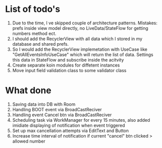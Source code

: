 # List of todo's

1. Due to the time, I ve skipped couple of architecture patterns. Mistakes: prefs inside view model directly, no LiveData/StateFlow for getting numbers method ect.
2. I should add the RecyclerView with all data which I stored in my database and shared prefs.
3. So I would add the RecyclerView implemetation with UseCase like "GetAllEventsInfoUseCase" which will return the list of data. Settings this data in StateFlow and subscribe inside the acitvity
4. Create separate koin modules for diffetent instances
5. Move input field validation class to some validator class

# What done

1. Saving data into DB with Room
2. Handling BOOT event via BroadCastReciver
3. Handling event Cancel btn via BroadCastReciver
4. Scheduling task via WorkManager for every 15 minutes, also added imidiate displaying of notification when event triggered
5. Set up max cancellation attempts via EditText and Button
6. Increase time interval of notification if current "cancel" btn clicked > allowed number
   
